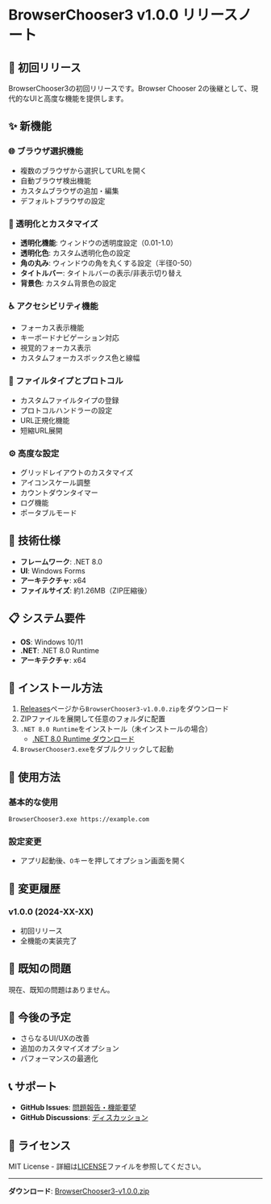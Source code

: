 # BrowserChooser3 v1.0.0 リリースノート

## 🎉 初回リリース

BrowserChooser3の初回リリースです。Browser Chooser 2の後継として、現代的なUIと高度な機能を提供します。

## ✨ 新機能

### 🌐 ブラウザ選択機能
- 複数のブラウザから選択してURLを開く
- 自動ブラウザ検出機能
- カスタムブラウザの追加・編集
- デフォルトブラウザの設定

### 🎨 透明化とカスタマイズ
- **透明化機能**: ウィンドウの透明度設定（0.01-1.0）
- **透明化色**: カスタム透明化色の設定
- **角の丸み**: ウィンドウの角を丸くする設定（半径0-50）
- **タイトルバー**: タイトルバーの表示/非表示切り替え
- **背景色**: カスタム背景色の設定

### ♿ アクセシビリティ機能
- フォーカス表示機能
- キーボードナビゲーション対応
- 視覚的フォーカス表示
- カスタムフォーカスボックス色と線幅

### 📁 ファイルタイプとプロトコル
- カスタムファイルタイプの登録
- プロトコルハンドラーの設定
- URL正規化機能
- 短縮URL展開

### ⚙️ 高度な設定
- グリッドレイアウトのカスタマイズ
- アイコンスケール調整
- カウントダウンタイマー
- ログ機能
- ポータブルモード

## 🔧 技術仕様

- **フレームワーク**: .NET 8.0
- **UI**: Windows Forms
- **アーキテクチャ**: x64
- **ファイルサイズ**: 約1.26MB（ZIP圧縮後）

## 📋 システム要件

- **OS**: Windows 10/11
- **.NET**: .NET 8.0 Runtime
- **アーキテクチャ**: x64

## 🚀 インストール方法

1. [Releases](https://github.com/Yosuke-Sh/BrowserChooser3/releases)ページから`BrowserChooser3-v1.0.0.zip`をダウンロード
2. ZIPファイルを展開して任意のフォルダに配置
3. `.NET 8.0 Runtime`をインストール（未インストールの場合）
   - [.NET 8.0 Runtime ダウンロード](https://dotnet.microsoft.com/download/dotnet/8.0)
4. `BrowserChooser3.exe`をダブルクリックして起動

## 🎯 使用方法

### 基本的な使用
```bash
BrowserChooser3.exe https://example.com
```

### 設定変更
- アプリ起動後、`O`キーを押してオプション画面を開く

## 📝 変更履歴

### v1.0.0 (2024-XX-XX)
- 初回リリース
- 全機能の実装完了

## 🐛 既知の問題

現在、既知の問題はありません。

## 🔮 今後の予定

- さらなるUI/UXの改善
- 追加のカスタマイズオプション
- パフォーマンスの最適化

## 📞 サポート

- **GitHub Issues**: [問題報告・機能要望](https://github.com/Yosuke-Sh/BrowserChooser3/issues)
- **GitHub Discussions**: [ディスカッション](https://github.com/Yosuke-Sh/BrowserChooser3/discussions)

## 📄 ライセンス

MIT License - 詳細は[LICENSE](https://github.com/Yosuke-Sh/BrowserChooser3/blob/main/LICENSE)ファイルを参照してください。

---

**ダウンロード**: [BrowserChooser3-v1.0.0.zip](https://github.com/Yosuke-Sh/BrowserChooser3/releases/download/v1.0.0/BrowserChooser3-v1.0.0.zip)
